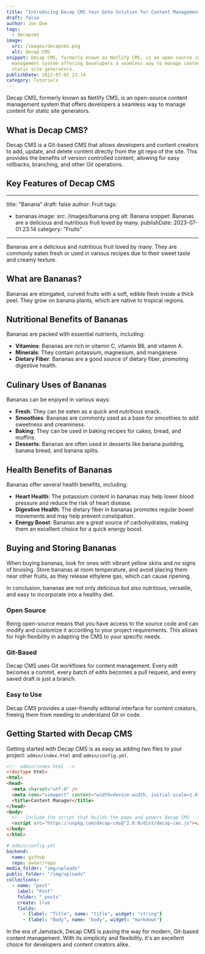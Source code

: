 ```yaml
---
title: "Introducing Decap CMS Your Goto Solution for Content Management"
draft: false
author: Jon Doe
tags:
  - decapcms
image:
  src: /images/decapcms.png
  alt: Decap CMS
snippet: Decap CMS, formerly known as Netlify CMS, is an open-source content
  management system offering developers a seamless way to manage content for
  static site generators.
publishDate: 2023-07-01 23:14
category: Tutorials
---
```


Decap CMS, formerly known as Netlify CMS, is an open-source content management system that offers developers a seamless way to manage content for static site generators.

## What is Decap CMS?

Decap CMS is a Git-based CMS that allows developers and content creators to add, update, and delete content directly from the git repo of the site. This provides the benefits of version controlled content, allowing for easy rollbacks, branching, and other Git operations.

## Key Features of Decap CMS
---
title: "Banana"
draft: false
author: Fruit
tags:
  - bananas
image:
  src: /images/banana.png
  alt: Banana
snippet: Bananas are a delicious and nutritious fruit loved by many.
publishDate: 2023-07-01 23:14
category: "Fruits"
---

Bananas are a delicious and nutritious fruit loved by many. They are commonly eaten fresh or used in various recipes due to their sweet taste and creamy texture.

## What are Bananas?

Bananas are elongated, curved fruits with a soft, edible flesh inside a thick peel. They grow on banana plants, which are native to tropical regions.

## Nutritional Benefits of Bananas

Bananas are packed with essential nutrients, including:
- **Vitamins**: Bananas are rich in vitamin C, vitamin B6, and vitamin A.
- **Minerals**: They contain potassium, magnesium, and manganese.
- **Dietary Fiber**: Bananas are a good source of dietary fiber, promoting digestive health.

## Culinary Uses of Bananas

Bananas can be enjoyed in various ways:
- **Fresh**: They can be eaten as a quick and nutritious snack.
- **Smoothies**: Bananas are commonly used as a base for smoothies to add sweetness and creaminess.
- **Baking**: They can be used in baking recipes for cakes, bread, and muffins.
- **Desserts**: Bananas are often used in desserts like banana pudding, banana bread, and banana splits.

## Health Benefits of Bananas

Bananas offer several health benefits, including:
- **Heart Health**: The potassium content in bananas may help lower blood pressure and reduce the risk of heart disease.
- **Digestive Health**: The dietary fiber in bananas promotes regular bowel movements and may help prevent constipation.
- **Energy Boost**: Bananas are a great source of carbohydrates, making them an excellent choice for a quick energy boost.

## Buying and Storing Bananas

When buying bananas, look for ones with vibrant yellow skins and no signs of bruising. Store bananas at room temperature, and avoid placing them near other fruits, as they release ethylene gas, which can cause ripening.

In conclusion, bananas are not only delicious but also nutritious, versatile, and easy to incorporate into a healthy diet.

### Open Source

Being open-source means that you have access to the source code and can modify and customize it according to your project requirements. This allows for high flexibility in adapting the CMS to your specific needs.

### Git-Based

Decap CMS uses Git workflows for content management. Every edit becomes a commit, every batch of edits becomes a pull request, and every saved draft is just a branch.

### Easy to Use

Decap CMS provides a user-friendly editorial interface for content creators, freeing them from needing to understand Git or code.

## Getting Started with Decap CMS

Getting started with Decap CMS is as easy as adding two files to your project: `admin/index.html` and `admin/config.yml`.

```html
<!-- admin/index.html -->
<!doctype html>
<html>
<head>
  <meta charset="utf-8" />
  <meta name="viewport" content="width=device-width, initial-scale=1.0" />
  <title>Content Manager</title>
</head>
<body>
  <!-- Include the script that builds the page and powers Decap CMS -->
  <script src="https://unpkg.com/decap-cms@^2.0.0/dist/decap-cms.js"></script>
</body>
</html>
```

```yaml
# admin/config.yml
backend:
  name: github
  repo: owner/repo
media_folder: "img/uploads"
public_folder: "/img/uploads"
collections:
  - name: "post"
    label: "Post"
    folder: "_posts"
    create: true
    fields:
      - {label: "Title", name: "title", widget: "string"}
      - {label: "Body", name: "body", widget: "markdown"}
```

In the era of Jamstack, Decap CMS is paving the way for modern, Git-based content management. With its simplicity and flexibility, it's an excellent choice for developers and content creators alike.
